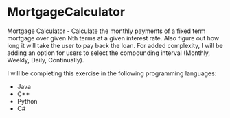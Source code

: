 # MortgageCalculator
Mortgage Calculator - Calculate the monthly payments of a fixed term mortgage over given Nth terms at a given interest rate. Also figure out how long it will take the user to pay back the loan. For added complexity, I will be adding an option for users to select the compounding interval (Monthly, Weekly, Daily, Continually).


I will be completing this exercise in the following programming languages:
  * Java
  * C++
  * Python
  * C#
